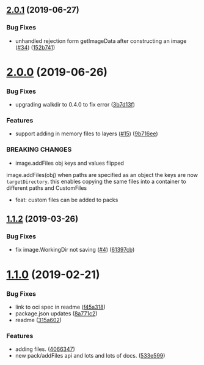 ## [2.0.1](https://github.com/google/nodejs-container-image-builder/compare/v2.0.0...v2.0.1) (2019-06-27)


### Bug Fixes

* unhandled rejection form getImageData after constructing an image ([#34](https://github.com/google/nodejs-container-image-builder/issues/34)) ([152b741](https://github.com/google/nodejs-container-image-builder/commit/152b741))



# [2.0.0](https://github.com/google/nodejs-container-image-builder/compare/v1.1.2...v2.0.0) (2019-06-26)


### Bug Fixes

* upgrading walkdir to 0.4.0 to fix error ([3b7d13f](https://github.com/google/nodejs-container-image-builder/commit/3b7d13f))


### Features

* support adding in memory files to layers ([#15](https://github.com/google/nodejs-container-image-builder/issues/15)) ([9b716ee](https://github.com/google/nodejs-container-image-builder/commit/9b716ee))


### BREAKING CHANGES

* image.addFiles obj keys and values flipped

image.addFiles(obj)
when paths are specified as an object the keys are now `targetDirectory`.
this enables copying the same files into a container to different paths and CustomFiles

* feat: custom files can be added to packs



## [1.1.2](https://github.com/google/nodejs-container-image-builder/compare/v1.1.0...v1.1.2) (2019-03-26)


### Bug Fixes

* fix image.WorkingDir not saving ([#4](https://github.com/google/nodejs-container-image-builder/issues/4)) ([61397cb](https://github.com/google/nodejs-container-image-builder/commit/61397cb))



# [1.1.0](https://github.com/google/nodejs-container-image-builder/compare/4066347...v1.1.0) (2019-02-21)


### Bug Fixes

* link to oci spec in readme ([f45a318](https://github.com/google/nodejs-container-image-builder/commit/f45a318))
* package.json updates ([8a771c2](https://github.com/google/nodejs-container-image-builder/commit/8a771c2))
* readme ([315a602](https://github.com/google/nodejs-container-image-builder/commit/315a602))


### Features

* adding files. ([4066347](https://github.com/google/nodejs-container-image-builder/commit/4066347))
* new pack/addFiles api and lots and lots of docs. ([533e599](https://github.com/google/nodejs-container-image-builder/commit/533e599))



